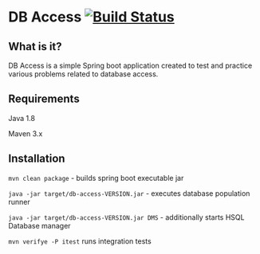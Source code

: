 # DB Access [![Build Status](https://travis-ci.org/krzysztofka/db-access.svg)](http://travis-ci.org/krzysztofka/db-access?branch=master)

What is it?
-----------

DB Access is a simple Spring boot application created to test
and practice various problems related to database access.


Requirements
------------

Java 1.8

Maven 3.x


Installation
------------

`mvn clean package` - builds spring boot executable jar

`java -jar target/db-access-VERSION.jar` - executes database population runner

`java -jar target/db-access-VERSION.jar DMS` - additionally starts HSQL Database manager

`mvn verifye -P itest` runs integration tests
  
